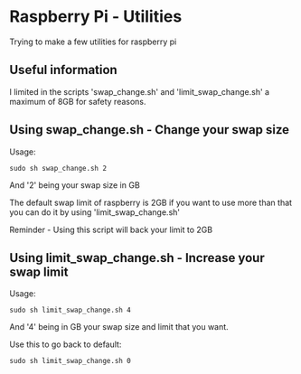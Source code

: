 # Raspberry Pi - Utilities
Trying to make a few utilities for raspberry pi

## Useful information 

I limited in the scripts 'swap_change.sh' and 'limit_swap_change.sh' a maximum of 8GB for safety reasons.

## Using swap_change.sh - Change your swap size

Usage:
```
sudo sh swap_change.sh 2 
```
And '2' being your swap size in GB

The default swap limit of raspberry is 2GB if you want to use more than that you can do it by using 'limit_swap_change.sh'

Reminder - Using this script will back your limit to 2GB
## Using limit_swap_change.sh - Increase your swap limit



Usage:
```
sudo sh limit_swap_change.sh 4
```
And '4' being in GB your swap size and limit that you want.

Use this to go back to default:
```
sudo sh limit_swap_change.sh 0
```
